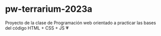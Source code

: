 # pw-terrarium-2023a
Proyecto de la clase de Programación web orientado a practicar las bases del código HTML + CSS + JS 💗
